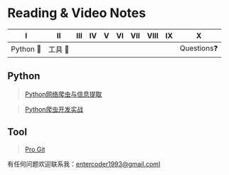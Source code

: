# Reading & Video Notes
|       Ⅰ        |       Ⅱ       |  Ⅲ   |  Ⅳ   |  Ⅴ   |  Ⅵ   |  Ⅶ   |  Ⅷ   |  Ⅸ   |          Ⅹ          |
| :------------: | :-----------: | :--: | :--: | :--: | :--: | :--: | :--: | :--: | :-----------------: |
| Python :snake: | 工具 :hammer: |      |      |      |      |      |      |      | Questions:question: |



## Python

> [Python网络爬虫与信息提取](https://github.com/entercoder1993/Note-Book/blob/master/Python/Python%E7%BD%91%E7%BB%9C%E7%88%AC%E8%99%AB%E4%B8%8E%E4%BF%A1%E6%81%AF%E6%8F%90%E5%8F%96.md)

> [Python爬虫开发实战](https://github.com/entercoder1993/Note-Book/blob/master/Python/Python%E7%BD%91%E7%BB%9C%E7%88%AC%E8%99%AB%E5%BC%80%E5%8F%91%E5%AE%9E%E6%88%98.md)

## Tool

> [Pro Git](https://github.com/entercoder1993/Note-Book/blob/master/Tools/Note-of-Pro-Git.md)

有任何问题欢迎联系我：entercoder1993@gmail.comⅠ
